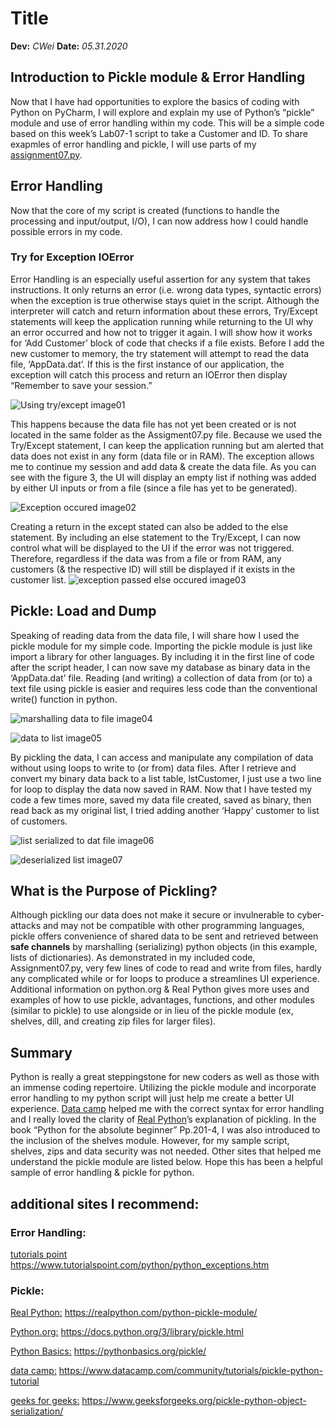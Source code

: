 # Title
**Dev:** *CWei*
**Date:** *05.31.2020*
## Introduction to Pickle module & Error Handling
Now that I have had opportunities to explore the basics of coding with Python on PyCharm, I will explore and explain my use of Python’s “pickle” module and use of error handling within my code. This will be a simple code based on this week’s Lab07-1 script to take a Customer and ID. To share exapmles of error handling and pickle, I will use parts of my [assignment07.py](https://github.com/cVarW/ITFnd100Mod07/blob/master/docs/Assignment07.py).

## Error Handling
Now that the core of my script is created (functions to handle the processing and input/output, I/O), I can now address how I could handle possible errors in my code.

### Try for Exception IOError
Error Handling is an especially useful assertion for any system that takes instructions. It only returns an error (i.e. wrong data types, syntactic errors) when the exception is true otherwise stays quiet in the script. Although the interpreter will catch and return information about these errors, Try/Except statements will keep the application running while returning to the UI why an error occurred and how not to trigger it again.
I will show how it works for ‘Add Customer’ block of code that checks if a file exists. Before I add the new customer to memory, the try statement will attempt to read the data file, ‘AppData.dat’. If this is the first instance of our application, the exception will catch this process and return an IOError then display “Remember to save your session.”

![Using try/except image01](https://user-images.githubusercontent.com/65147516/83363183-3e858080-a34c-11ea-9b6d-9dd3ab2ead9a.png "Using try/except image01")

This happens because the data file has not yet been created or is not located in the same folder as the Assigment07.py file. Because we used the Try/Except statement, I can keep the application running but am alerted that data does not exist in any form (data file or in RAM). The exception allows me to continue my session and add data & create the data file. As you can see with the figure 3, the UI will display an empty list if nothing was added by either UI inputs or from a file (since a file has yet to be generated).

![Exception occured image02](https://user-images.githubusercontent.com/65147516/83363194-4e9d6000-a34c-11ea-80a5-b73df8e84dc1.png "returns exception image02")

Creating a return in the except stated can also be added to the else statement. By including an else statement to the Try/Except, I can now control what will be displayed to the UI if the error was not triggered. Therefore, regardless if the data was from a file or from RAM, any customers (& the respective ID) will still be displayed if it exists in the customer list.
![exception passed else occured image03](https://user-images.githubusercontent.com/65147516/83366317-15241f00-a363-11ea-9134-9fb4f92bf880.png "pass eception return else image03")

## Pickle: Load and Dump
Speaking of reading data from the data file, I will share how I used the pickle module for my simple code.
Importing the pickle module is just like import a library for other languages. By including it in the first line of code after the script header, I can now save my database as binary data in the ‘AppData.dat’ file. Reading (and writing) a collection of data from (or to) a text file using pickle is easier and requires less code than the conventional write() function in python.

![marshalling data to file image04](https://user-images.githubusercontent.com/65147516/83363218-81475880-a34c-11ea-8f3b-b8d6263a4b97.png "writing binary data to file image04")

![data to list image05](https://user-images.githubusercontent.com/65147516/83363220-84dadf80-a34c-11ea-8bef-4385a86a8654.png "write data to list image05")

By pickling the data, I can access and manipulate any compilation of data without using loops to write to (or from) data files. After I retrieve and convert my binary data back to a list table, lstCustomer, I just use a two line for loop to display the data now saved in RAM. Now that I have tested my code a few times more, saved my data file created, saved as binary, then read back as my original list, I tried adding another ‘Happy’ customer to list of customers.

![list serialized to dat file image06](https://user-images.githubusercontent.com/65147516/83363231-9328fb80-a34c-11ea-96cc-b097dd1a6397.png "list wrote to dat image06")

![deserialized list image07](https://user-images.githubusercontent.com/65147516/83363234-9623ec00-a34c-11ea-90c2-221007654716.png "list loaded from pickle image07")

## What is the Purpose of Pickling?
Although pickling our data does not make it secure or invulnerable to cyber-attacks and may not be compatible with other programming languages, pickle offers convenience of shared data to be sent and retrieved between **safe channels** by marshalling (serializing) python objects (in this example, lists of dictionaries). 
As demonstrated in my included code, Assignment07.py, very few lines of code to read and write from files, hardly any complicated while or for loops to produce a streamlines UI experience. Additional information on python.org & Real Python gives more uses and examples of how to use pickle, advantages, functions, and other modules (similar to pickle) to use alongside or in lieu of the pickle module (ex, shelves, dill, and creating zip files for larger files).

## Summary
Python is really a great steppingstone for new coders as well as those with an immense coding repertoire. Utilizing the pickle module and incorporate error handling to my python script will just help me create a better UI experience. [Data camp](https://www.datacamp.com/community/tutorials/exception-handling-python) helped me with the correct syntax for error handling and I really loved the clarity of [Real Python](https://realpython.com/python-pickle-module/)’s explanation of pickling. In the book “Python for the absolute beginner” Pp.201-4, I was also introduced to the inclusion of the shelves module. However, for my sample script, shelves, zips and data security was not needed. Other sites that helped me understand the pickle module are listed below. Hope this has been a helpful sample of error handling & pickle for python.

## additional sites I recommend:
### Error Handling:
[tutorials point](https://www.tutorialspoint.com/python/python_exceptions.htm) https://www.tutorialspoint.com/python/python_exceptions.htm

### Pickle:
[Real Python:](https://realpython.com/python-pickle-module/) https://realpython.com/python-pickle-module/

[Python.org:](https://docs.python.org/3/library/pickle.html) https://docs.python.org/3/library/pickle.html

[Python Basics:](https://pythonbasics.org/pickle/) https://pythonbasics.org/pickle/

[data camp:](https://www.datacamp.com/community/tutorials/pickle-python-tutorial) https://www.datacamp.com/community/tutorials/pickle-python-tutorial

[geeks for geeks:](https://www.geeksforgeeks.org/pickle-python-object-serialization/) https://www.geeksforgeeks.org/pickle-python-object-serialization/
